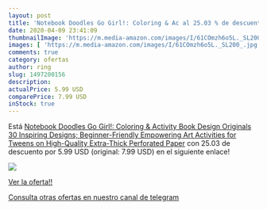 ```yaml
---
layout: post
title: 'Notebook Doodles Go Girl!: Coloring & Ac al 25.03 % de descuento'
date: 2020-04-09 23:41:09
thumbnailImage: 'https://m.media-amazon.com/images/I/61COmzh6o5L._SL200_.jpg'
images: [ 'https://m.media-amazon.com/images/I/61COmzh6o5L._SL200_.jpg' ]
comments: true
category: ofertas
author: ring
slug: 1497200156
description:
actualPrice: 5.99 USD
comparePrice: 7.99 USD
inStock: true
---
```


Está [Notebook Doodles Go Girl!: Coloring & Activity Book  Design Originals  30 Inspiring Designs; Beginner-Friendly Empowering Art Activities for Tweens  on High-Quality Extra-Thick Perforated Paper](https://www.amazon.com/dp/1497200156/?tag=redken08-20) con 25.03 de descuento por 5.99 USD (original: 7.99 USD) en el siguiente enlace!

[![](https://m.media-amazon.com/images/I/61COmzh6o5L._SL200_.jpg)](https://www.amazon.com/dp/1497200156/?tag=redken08-20)

[Ver la oferta!!](https://www.amazon.com/dp/1497200156/?tag=redken08-20)

[Consulta otras ofertas en nuestro canal de telegram](https://t.me/s/ofertas25)
